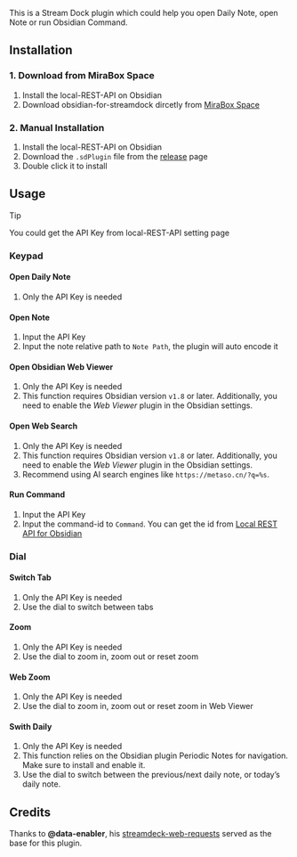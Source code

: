This is a Stream Dock plugin which could help you open Daily Note, open Note or run Obsidian Command.



## Installation

### 1. Download from MiraBox Space

1. Install the local-REST-API on Obsidian
1. Download obsidian-for-streamdock dircetly from [ MiraBox Space](https://space.key123.vip/product?id=20250604000924)



### 2. Manual Installation

1. Install the local-REST-API on Obsidian
2. Download the `.sdPlugin` file from the [release](https://github.com/moziar/obsidian-for-streamdock/releases) page
3. Double click it to install



## Usage

> [!TIP]
>
> You could get the API Key from local-REST-API setting page

### Keypad

#### Open Daily Note

1. Only the API Key is needed



#### Open Note

1. Input the API Key
3. Input the note relative path to `Note Path`, the plugin will auto encode it



#### Open Obsidian Web Viewer

1. Only the API Key is needed
2. This function requires Obsidian version `v1.8` or later. Additionally, you need to enable the *Web Viewer* plugin in the Obsidian settings.



#### Open Web Search

1. Only the API Key is needed
2. This function requires Obsidian version `v1.8` or later. Additionally, you need to enable the *Web Viewer* plugin in the Obsidian settings.
3. Recommend using AI search engines like `https://metaso.cn/?q=%s`.



#### Run Command

1. Input the API Key
2. Input the command-id to `Command`. You can get the id from [Local REST API for Obsidian](https://coddingtonbear.github.io/obsidian-local-rest-api/#/)



### Dial

#### Switch Tab

1. Only the API Key is needed
2. Use the dial to switch between tabs



#### Zoom

1. Only the API Key is needed
2. Use the dial to zoom in, zoom out or reset zoom



#### Web Zoom

1. Only the API Key is needed
2. Use the dial to zoom in, zoom out or reset zoom in Web Viewer



#### Swith Daily
1. Only the API Key is needed
2. This function relies on the Obsidian plugin Periodic Notes for navigation. Make sure to install and enable it.
3. Use the dial to switch between the previous/next daily note, or today’s daily note.



## Credits

Thanks to **@data-enabler**, his [streamdeck-web-requests](https://github.com/data-enabler/streamdeck-web-requests) served as the base for this plugin.
